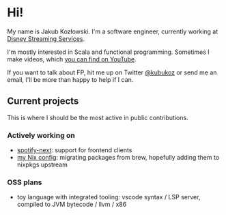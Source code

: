 # Hi!

My name is Jakub Kozłowski. I'm a software engineer, currently working at [Disney Streaming Services](https://www.disneystreaming.com/).

I'm mostly interested in Scala and functional programming. Sometimes I make videos, which [you can find on YouTube](http://yt.kubukoz.com).

If you want to talk about FP, hit me up on Twitter [@kubukoz](https://twitter.com/kubukoz) or send me an email, I'll be more than happy to help if I can.

## Current projects

This is where I should be the most active in public contributions.

### Actively working on

- [spotify-next](https://github.com/kubukoz/spotify-next): support for frontend clients
- [my Nix config](https://github.com/kubukoz/nix-config): migrating packages from brew, hopefully adding them to nixpkgs upstream

### OSS plans

- toy language with integrated tooling: vscode syntax / LSP server, compiled to JVM bytecode / llvm / x86
